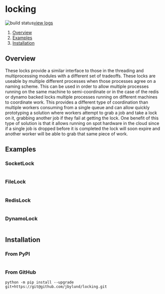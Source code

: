 # locking

![build status](https://jbylund.semaphoreci.com/badges/locking/branches/master.svg?style=semaphore)[view logs](https://jbylund.semaphoreci.com/branches/a07cc01d-abee-46d0-8557-64abee8fbfc2)


1. [Overview](#overview)
1. [Examples](#examples)
1. [Installation](#installation)

## <a id='overview'>Overview</a>

These locks provide a similar interface to those in the threading and multiprocessing modules with a different set of tradeoffs.
These locks are useable by multiple different processes when those processes agree on a naming scheme.
This can be used in order to allow multiple processes running on the same machine to semi-coordinate or in the case of the redis or dynamo backed locks multiple processes running on different machines to coordinate work.
This provides a different type of coordination than multiple workers consuming from a single queue and can allow quickly prototyping a solution where workers attempt to grab a job and take a lock on it, grabbing another job if they fail at getting the lock.
One benefit of this type of solution is that it allows running on spot hardware in the cloud since if a single job is dropped before it is completed the lock will soon expire and another worker will be able to grab that same piece of work.

## <a id='examples'>Examples</a>

### SocketLock

```
```

### FileLock

```
```

### RedisLock

```
```

### DynamoLock

```
```
## <a id='installation'>Installation</a>

### From PyPI

```
```

### From GitHub

```
python -m pip install --upgrade git+https://git@github.com/jbylund/locking.git
```
